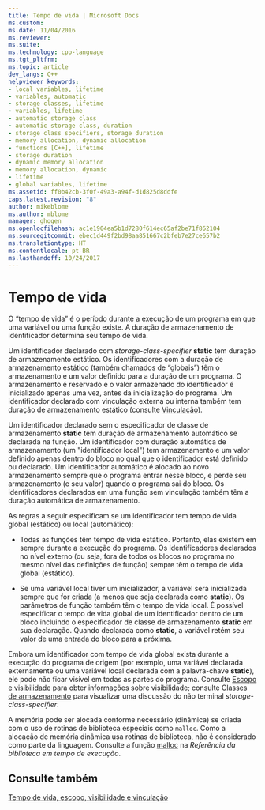 ```yaml
---
title: Tempo de vida | Microsoft Docs
ms.custom: 
ms.date: 11/04/2016
ms.reviewer: 
ms.suite: 
ms.technology: cpp-language
ms.tgt_pltfrm: 
ms.topic: article
dev_langs: C++
helpviewer_keywords:
- local variables, lifetime
- variables, automatic
- storage classes, lifetime
- variables, lifetime
- automatic storage class
- automatic storage class, duration
- storage class specifiers, storage duration
- memory allocation, dynamic allocation
- functions [C++], lifetime
- storage duration
- dynamic memory allocation
- memory allocation, dynamic
- lifetime
- global variables, lifetime
ms.assetid: ff0b42cb-3f0f-49a3-a94f-d1d825d8ddfe
caps.latest.revision: "8"
author: mikeblome
ms.author: mblome
manager: ghogen
ms.openlocfilehash: ac1e1904ea5b1d7280f614ec65af2be71f862104
ms.sourcegitcommit: ebec1d449f2bd98aa851667c2bfeb7e27ce657b2
ms.translationtype: HT
ms.contentlocale: pt-BR
ms.lasthandoff: 10/24/2017
---
```

# <a name="lifetime"></a>Tempo de vida
O “tempo de vida” é o período durante a execução de um programa em que uma variável ou uma função existe. A duração de armazenamento de identificador determina seu tempo de vida.  
  
 Um identificador declarado com *storage-class-specifier* **static** tem duração de armazenamento estático. Os identificadores com a duração de armazenamento estático (também chamados de “globais”) têm o armazenamento e um valor definido para a duração de um programa. O armazenamento é reservado e o valor armazenado do identificador é inicializado apenas uma vez, antes da inicialização do programa. Um identificador declarado com vinculação externa ou interna também tem duração de armazenamento estático (consulte [Vinculação](../c-language/linkage.md)).  
  
 Um identificador declarado sem o especificador de classe de armazenamento **static** tem duração de armazenamento automático se declarada na função. Um identificador com duração automática de armazenamento (um "identificador local") tem armazenamento e um valor definido apenas dentro do bloco no qual que o identificador está definido ou declarado. Um identificador automático é alocado ao novo armazenamento sempre que o programa entrar nesse bloco, e perde seu armazenamento (e seu valor) quando o programa sai do bloco. Os identificadores declarados em uma função sem vinculação também têm a duração automática de armazenamento.  
  
 As regras a seguir especificam se um identificador tem tempo de vida global (estático) ou local (automático):  
  
-   Todas as funções têm tempo de vida estático. Portanto, elas existem em sempre durante a execução do programa. Os identificadores declarados no nível externo (ou seja, fora de todos os blocos no programa no mesmo nível das definições de função) sempre têm o tempo de vida global (estático).  
  
-   Se uma variável local tiver um inicializador, a variável será inicializada sempre que for criada (a menos que seja declarada como **static**). Os parâmetros de função também têm o tempo de vida local. É possível especificar o tempo de vida global de um identificador dentro de um bloco incluindo o especificador de classe de armazenamento **static** em sua declaração. Quando declarada como **static**, a variável retém seu valor de uma entrada do bloco para a próxima.  
  
 Embora um identificador com tempo de vida global exista durante a execução do programa de origem (por exemplo, uma variável declarada externamente ou uma variável local declarada com a palavra-chave **static**), ele pode não ficar visível em todas as partes do programa. Consulte [Escopo e visibilidade](../c-language/scope-and-visibility.md) para obter informações sobre visibilidade; consulte [Classes de armazenamento](../c-language/c-storage-classes.md) para visualizar uma discussão do não terminal *storage-class-specifier*.  
  
 A memória pode ser alocada conforme necessário (dinâmica) se criada com o uso de rotinas de biblioteca especiais como `malloc`. Como a alocação de memória dinâmica usa rotinas de biblioteca, não é considerado como parte da linguagem. Consulte a função [malloc](../c-runtime-library/reference/malloc.md) na *Referência da biblioteca em tempo de execução*.  
  
## <a name="see-also"></a>Consulte também  
 [Tempo de vida, escopo, visibilidade e vinculação](../c-language/lifetime-scope-visibility-and-linkage.md)